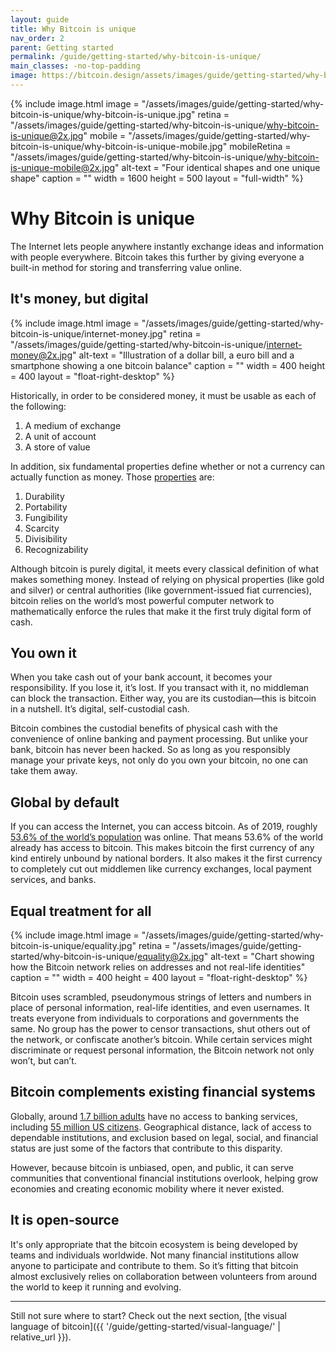 ```yaml
---
layout: guide
title: Why Bitcoin is unique
nav_order: 2
parent: Getting started
permalink: /guide/getting-started/why-bitcoin-is-unique/
main_classes: -no-top-padding
image: https://bitcoin.design/assets/images/guide/getting-started/why-bitcoin-is-unique/why-bitcoin-is-unique-preview.jpg
---
```


<!--

Editor's notes

A very top-level introduction to why bitcoin matters, with an eye towards designers.

Illustration sources

- https://www.figma.com/file/qzvCvqhSRx3Jq8aywaSjlr/Bitcoin-Design-Guide-Illustrations-CO?node-id=253%3A0
- https://www.figma.com/file/qzvCvqhSRx3Jq8aywaSjlr/Bitcoin-Design-Guide-Illustrations-CO?node-id=194%3A2902

-->

{% include image.html
   image = "/assets/images/guide/getting-started/why-bitcoin-is-unique/why-bitcoin-is-unique.jpg"
   retina = "/assets/images/guide/getting-started/why-bitcoin-is-unique/why-bitcoin-is-unique@2x.jpg"
   mobile = "/assets/images/guide/getting-started/why-bitcoin-is-unique/why-bitcoin-is-unique-mobile.jpg"
   mobileRetina = "/assets/images/guide/getting-started/why-bitcoin-is-unique/why-bitcoin-is-unique-mobile@2x.jpg"
   alt-text = "Four identical shapes and one unique shape"
   caption = ""
   width = 1600
   height = 500
   layout = "full-width"
%}

# Why Bitcoin is unique

The Internet lets people anywhere instantly exchange ideas and information with people everywhere. Bitcoin takes this further by giving everyone a built-in method for storing and transferring value online.

## It's money, but digital

<div class="center" markdown="1">

{% include image.html
   image = "/assets/images/guide/getting-started/why-bitcoin-is-unique/internet-money.jpg"
   retina = "/assets/images/guide/getting-started/why-bitcoin-is-unique/internet-money@2x.jpg"
   alt-text = "Illustration of a dollar bill, a euro bill and a smartphone showing a one bitcoin balance"
   caption = ""
   width = 400
   height = 400
   layout = "float-right-desktop"
%}

Historically, in order to be considered money, it must be usable as each of the following:

1. A medium of exchange
2. A unit of account
3. A store of value

In addition, six fundamental properties define whether or not a currency can actually function as money. Those [properties](https://en.wikipedia.org/wiki/Money#Properties) are:

1. Durability
2. Portability
3. Fungibility
4. Scarcity
5. Divisibility
6. Recognizability

Although bitcoin is purely digital, it meets every classical definition of what makes something money. Instead of relying on physical properties (like gold and silver) or central authorities (like government-issued fiat currencies), bitcoin relies on the world’s most powerful computer network to mathematically enforce the rules that make it the first truly digital form of cash.
</div>

## You own it

When you take cash out of your bank account, it becomes your responsibility. If you lose it, it’s lost. If you transact with it, no middleman can block the transaction. Either way, you are its custodian—this is bitcoin in a nutshell. It’s digital, self-custodial cash.


Bitcoin combines the custodial benefits of physical cash with the convenience of online banking and payment processing. But unlike your bank, bitcoin has never been hacked. So as long as you responsibly manage your private keys, not only do you own your bitcoin, no one can take them away.

## Global by default

If you can access the Internet, you can access bitcoin. As of 2019, roughly [53.6% of the world’s population](https://en.wikipedia.org/wiki/Global_Internet_usage) was online. That means 53.6% of the world already has access to bitcoin. This makes bitcoin the first currency of any kind entirely unbound by national borders. It also makes it the first currency to completely cut out middlemen like currency exchanges, local payment services, and banks.

## Equal treatment for all

<div class="center" markdown="1">

{% include image.html
   image = "/assets/images/guide/getting-started/why-bitcoin-is-unique/equality.jpg"
   retina = "/assets/images/guide/getting-started/why-bitcoin-is-unique/equality@2x.jpg"
   alt-text = "Chart showing how the Bitcoin network relies on addresses and not real-life identities"
   caption = ""
   width = 400
   height = 400
   layout = "float-right-desktop"
%}

Bitcoin uses scrambled, pseudonymous strings of letters and numbers in place of personal information, real-life identities, and even usernames. It treats everyone from individuals to corporations and governments the same. No group has the power to censor transactions, shut others out of the network, or confiscate another’s bitcoin. While certain services might discriminate or request personal information, the Bitcoin network not only won’t, but can’t.

</div>

## Bitcoin complements existing financial systems

Globally, around [1.7 billion adults](https://globalfindex.worldbank.org/sites/globalfindex/files/chapters/2017%20Findex%20full%20report_chapter2.pdf) have no access to banking services, including [55 million US citizens](https://en.wikipedia.org/wiki/Unbanked#The_unbanked_in_the_United_States).
Geographical distance, lack of access to dependable institutions, and exclusion based on legal, social, and financial status are just some of the factors that contribute to this disparity.

However, because bitcoin is unbiased, open, and public, it can serve communities that conventional financial institutions overlook, helping grow economies and creating economic mobility where it never existed.

## It is open-source

It's only appropriate that the bitcoin ecosystem is being developed by teams and individuals worldwide. Not many financial institutions allow anyone to participate and contribute to them. So it’s fitting that bitcoin almost exclusively relies on collaboration between volunteers from around the world to keep it running and evolving.

---

Still not sure where to start? Check out the next section, [the visual language of bitcoin]({{ '/guide/getting-started/visual-language/' | relative_url }}).
